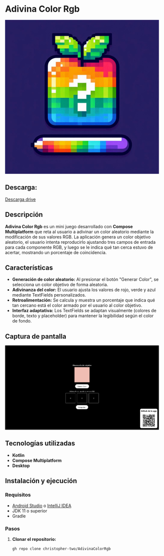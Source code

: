 # Adivina Color Rgb

![Icono de la aplicación](Designer.jpeg)

## Descarga:
[Descarga drive](https://drive.google.com/file/d/1s-wpo0m1yQT18gdxzD_kTtU1IA3_hryG/view?usp=sharing)

## Descripción

**Adivina Color Rgb** es un mini juego desarrollado con **Compose Multiplatform** que reta al usuario a
adivinar un color aleatorio mediante la modificación de sus valores RGB. La aplicación genera un
color objetivo aleatorio, el usuario intenta reproducirlo ajustando tres campos de entrada para cada
componente RGB, y luego se le indica qué tan cerca estuvo de acertar, mostrando un porcentaje de
coincidencia.

## Características

- **Generación de color aleatorio:** Al presionar el botón "Generar Color", se selecciona un color
  objetivo de forma aleatoria.
- **Adivinanza del color:** El usuario ajusta los valores de rojo, verde y azul mediante TextFields
  personalizados.
- **Retroalimentación:** Se calcula y muestra un porcentaje que indica qué tan cercano está el color
  armado por el usuario al color objetivo.
- **Interfaz adaptativa:** Los TextFields se adaptan visualmente (colores de borde, texto y
  placeholder) para mantener la legibilidad según el color de fondo.

## Captura de pantalla

[![Captura de pantalla de la aplicación](img.png)](https://www.youtube.com/shorts/kklX28G9BRU)

## Tecnologías utilizadas

- **Kotlin**
- **Compose Multiplatform**
- **Desktop**

## Instalación y ejecución

### Requisitos

- [Android Studio](https://developer.android.com/studio)
  o [IntelliJ IDEA](https://www.jetbrains.com/idea/)
- JDK 11 o superior
- Gradle

### Pasos

1. **Clonar el repositorio:**

   ```bash
   gh repo clone christopher-two/AdivinaColorRgb
